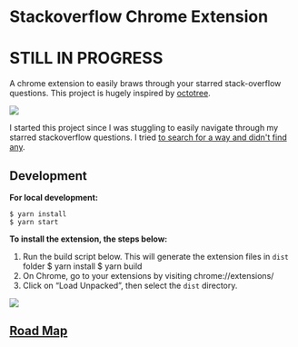 # Stackoverflow Chrome Extension

# STILL IN PROGRESS

A chrome extension to easily braws through your starred stack-overflow questions. This project is hugely inspired by [octotree](https://github.com/buunguyen/octotree).

![](https://dzwonsemrish7.cloudfront.net/items/0S42303U0y1H362i2u3R/Screen%20Recording%202018-05-30%20at%2009.49%20PM.gif)

I started this project since I was stuggling to easily navigate through my starred stackoverflow questions. I tried [to search for a way and didn't find any](https://meta.stackexchange.com/questions/3912/better-favourites-organisation). 

## Development

**For local development:**

    $ yarn install
    $ yarn start

**To install the extension, the steps below:** 

1. Run the build script below. This will generate the extension files in `dist` folder
    $ yarn install 
    $ yarn build
2. On Chrome, go to your extensions by visiting chrome://extensions/
3. Click on “Load Unpacked”, then select the `dist`  directory. 

![](https://cl.ly/3r2Q3k0F1v1q/Screen%2520Recording%25202018-05-30%2520at%252009.59%2520PM.gif)

## [Road Map](https://github.com/AlahmadiQ8/StackFave/projects/1)

<!-- ### Filters 

* [x] by tags

### Re-fetch data 

* [ ] on each page load
* [ ] then the user stars a new question  -->
